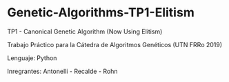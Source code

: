 ﻿# Genetic-Algorithms-TP1-Elitism
TP1 - Canonical Genetic Algorithm (Now Using Elitism)

Trabajo Práctico para la Cátedra de Algoritmos Genéticos (UTN FRRo 2019)

Lenguaje: Python

Inregrantes: Antonelli - Recalde - Rohn
